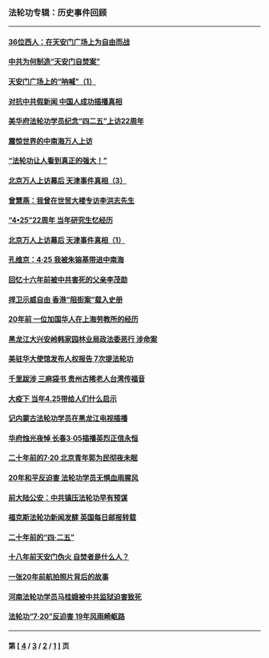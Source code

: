 ### 法轮功专辑：历史事件回顾
---
#### [36位西人：在天安门广场上为自由而战](../../pages/nf5793/n13390029.md?07270430) 
#### [中共为何制造“天安门自焚案”](../../pages/nf5793/n13183270.md?07270430) 
#### [天安门广场上的“呐喊”（1）](../../pages/nf5793/n13105277.md?07270430) 
#### [对抗中共假新闻 中国人成功插播真相](../../pages/nf5793/n12910618.md?07270430) 
#### [美华府法轮功学员纪念“四二五”上访22周年](../../pages/nf5793/n12904445.md?07270430) 
#### [震惊世界的中南海万人上访](../../pages/nf5793/n12903976.md?07270430) 
#### [“法轮功让人看到真正的强大！”](../../pages/nf5793/n12903195.md?07270430) 
#### [北京万人上访幕后 天津事件真相（3）](../../pages/nf5793/n12902807.md?07270430) 
#### [曾慧燕：我曾在世贸大楼专访李洪志先生](../../pages/nf5793/n12898729.md?07270430) 
#### [“4•25”22周年 当年研究生忆经历](../../pages/nf5793/n12894152.md?07270430) 
#### [北京万人上访幕后 天津事件真相（1）](../../pages/nf5793/n12885174.md?07270430) 
#### [孔维京：4·25 我被朱镕基带进中南海](../../pages/nf5793/n12864987.md?07270430) 
#### [回忆十六年前被中共害死的父亲李茂勋](../../pages/nf5793/n12880270.md?07270430) 
#### [捍卫示威自由 香港“阻街案”载入史册](../../pages/nf5793/n12811245.md?07270430) 
#### [20年前 一位加国华人在上海劳教所的经历](../../pages/nf5793/n12707932.md?07270430) 
#### [黑龙江大兴安岭韩家园林业局政法委恶行 涉命案](../../pages/nf5793/n12622815.md?07270430) 
#### [美驻华大使馆发布人权报告 7次提法轮功](../../pages/nf5793/n12520541.md?07270430) 
#### [千里跋涉 三麻袋书 贵州古稀老人台湾传福音](../../pages/nf5793/n12198750.md?07270430) 
#### [大疫下 当年4.25带给人们什么启示](../../pages/nf5793/n12058565.md?07270430) 
#### [记内蒙古法轮功学员在黑龙江电视插播](../../pages/nf5793/n11699194.md?07270430) 
#### [华府烛光夜悼 长春3·05插播英烈正信永恒](../../pages/nf5793/n11397432.md?07270430) 
#### [二十年前的7·20 北京青年郭为民彻夜未眠](../../pages/nf5793/n11354195.md?07270430) 
#### [20年和平反迫害 法轮功学员无惧血雨腥风](../../pages/nf5793/n11348279.md?07270430) 
#### [前大陆公安：中共镇压法轮功早有预谋](../../pages/nf5793/n11352168.md?07270430) 
#### [福克斯法轮功新闻发酵  英国每日邮报转载](../../pages/nf5793/n11285952.md?07270430) 
#### [二十年前的“四·二五”](../../pages/nf5793/n11207639.md?07270430) 
#### [十八年前天安门伪火 自焚者是什么人？](../../pages/nf5793/n10996556.md?07270430) 
#### [一张20年前航拍照片背后的故事](../../pages/nf5793/n10693797.md?07270430) 
#### [河南法轮功学员马桂娥被中共监狱迫害致死](../../pages/nf5793/n10684974.md?07270430) 
#### [法轮功“7‧20”反迫害 19年风雨崎岖路](../../pages/nf5793/n10570834.md?07270430) 

---
#### 第 [ [4](./4.md?07270430) / [3](./3.md?07270430) / [2](./2.md?07270430) / [1](./1.md?07270430) ] 页
